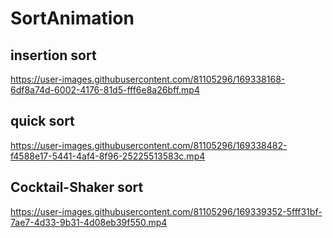 ﻿# SortAnimation
## insertion sort
https://user-images.githubusercontent.com/81105296/169338168-6df8a74d-6002-4176-81d5-fff6e8a26bff.mp4

## quick sort
https://user-images.githubusercontent.com/81105296/169338482-f4588e17-5441-4af4-8f96-25225513583c.mp4

## Cocktail-Shaker sort
https://user-images.githubusercontent.com/81105296/169339352-5fff31bf-7ae7-4d33-9b31-4d08eb39f550.mp4



